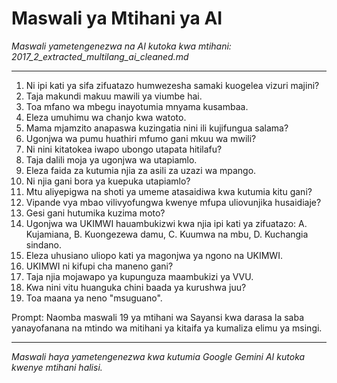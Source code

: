 # Maswali ya Mtihani ya AI
*Maswali yametengenezwa na AI kutoka kwa mtihani: 2017_2_extracted_multilang_ai_cleaned.md*

---

1.  Ni ipi kati ya sifa zifuatazo humwezesha samaki kuogelea vizuri majini?
2.  Taja makundi makuu mawili ya viumbe hai.
3.  Toa mfano wa mbegu inayotumia mnyama kusambaa.
4.  Eleza umuhimu wa chanjo kwa watoto.
5.  Mama mjamzito anapaswa kuzingatia nini ili kujifungua salama?
6.  Ugonjwa wa pumu huathiri mfumo gani mkuu wa mwili?
7.  Ni nini kitatokea iwapo ubongo utapata hitilafu?
8.  Taja dalili moja ya ugonjwa wa utapiamlo.
9.  Eleza faida za kutumia njia za asili za uzazi wa mpango.
10. Ni njia gani bora ya kuepuka utapiamlo?
11. Mtu aliyepigwa na shoti ya umeme atasaidiwa kwa kutumia kitu gani?
12. Vipande vya mbao vilivyofungwa kwenye mfupa uliovunjika husaidiaje?
13. Gesi gani hutumika kuzima moto?
14. Ugonjwa wa UKIMWI hauambukizwi kwa njia ipi kati ya zifuatazo: A. Kujamiana, B. Kuongezewa damu, C. Kuumwa na mbu, D. Kuchangia sindano.
15. Eleza uhusiano uliopo kati ya magonjwa ya ngono na UKIMWI.
16. UKIMWI ni kifupi cha maneno gani?
17. Taja njia mojawapo ya kupunguza maambukizi ya VVU.
18. Kwa nini vitu huanguka chini baada ya kurushwa juu?
19. Toa maana ya neno "msuguano".

Prompt: Naomba maswali 19 ya mtihani wa Sayansi kwa darasa la saba yanayofanana na mtindo wa mitihani ya kitaifa ya kumaliza elimu ya msingi.

---
*Maswali haya yametengenezwa kwa kutumia Google Gemini AI kutoka kwenye mtihani halisi.*
